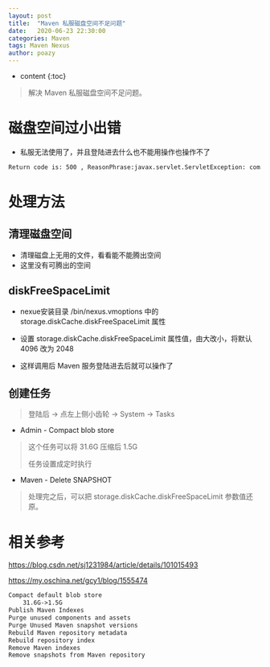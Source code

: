 ```yaml
---
layout: post
title:  "Maven 私服磁盘空间不足问题"
date:   2020-06-23 22:30:00
categories: Maven
tags: Maven Nexus
author: poazy
---
```


* content
{:toc}
> 解决 Maven 私服磁盘空间不足问题。









# 磁盘空间过小出错

* 私服无法使用了，并且登陆进去什么也不能用操作也操作不了

```html
Return code is: 500 , ReasonPhrase:javax.servlet.ServletException: com.orientechnologies.orient.core.exception.OLowDiskSpaceException: Error occurred while executing a write operation to database 'component' due to limited free space on the disk (3645 MB). The database is now working in read-only mode. Please close the database (or stop OrientDB), make room on your hard drive and then reopen the database. The minimal required space is 4096 MB. Required space is now set to 4096MB (you can change it by setting parameter storage.diskCache.diskFreeSpaceLimit) .??     DB name="component". -> [Help 1]
```



# 处理方法

## 清理磁盘空间

* 清理磁盘上无用的文件，看看能不能腾出空间
* 这里没有可腾出的空间

## diskFreeSpaceLimit

* nexue安装目录 /bin/nexus.vmoptions 中的 storage.diskCache.diskFreeSpaceLimit 属性
* 设置 storage.diskCache.diskFreeSpaceLimit 属性值，由大改小，将默认 4096 改为 2048 

* 这样调用后 Maven 服务登陆进去后就可以操作了

## 创建任务

> 登陆后 -> 点左上侧小齿轮 -> System -> Tasks

*  Admin - Compact blob store

  > 这个任务可以将 31.6G 压缩后 1.5G
  >
  > 任务设置成定时执行

* Maven - Delete SNAPSHOT

> 处理完之后，可以把 storage.diskCache.diskFreeSpaceLimit 参数值还原。



# 相关参考

https://blog.csdn.net/sj1231984/article/details/101015493

https://my.oschina.net/gcy1/blog/1555474



```html
Compact default blob store
    31.6G->1.5G
Publish Maven Indexes
Purge unused components and assets
Purge Unused Maven snapshot versions
Rebuild Maven repository metadata
Rebuild repository index
Remove Maven indexes
Remove snapshots from Maven repository
```

